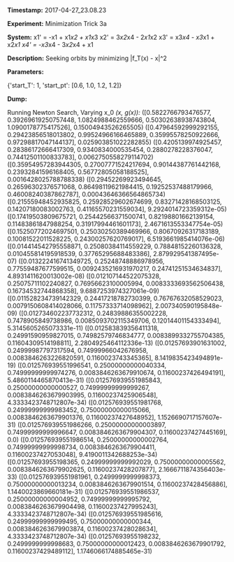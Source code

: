 **Timestamp:** 2017-04-27_23.08.23

**Experiment:** Minimization Trick 3a

**System:**
x1' = -x1 + x1*x2 + x1*x3 
x2' = 3*x2*x4 - 2*x1*x2 
x3' = x3*x4 - x3*x1 + x2*x1 
x4' = -x3*x4 - 3*x2*x4 + x1 


**Description:** Seeking orbits by minimizing |f_T(x) - x|^2

**Parameters:**

{'start_T': 1, 'start_pt': [0.6, 1.0, 1.2, 1.2]}

**Dump:**

Running Newton Search, Varying x_0
*(x, g(x)):*
([0.5822766793476577, 0.39269619250757448, 1.0824988462559666, 0.50302638938743804, 1.0900178775417526], 0.15004943526265505)
([0.47964592999292155, 0.29423856518013802, 0.99524966166465889, 0.35995578250922666, 0.97298817047144137], 0.025903851022282855)
([0.4205139974925457, 0.28386172666417309, 0.9340834000535454, 0.2880278228376047, 0.74412501100833783], 0.0062750558279114702)
([0.35954957283944305, 0.27007771524217694, 0.90144387761442168, 0.23932841596168405, 0.56772805058188525], 0.0016428025788788338)
([0.29452269923494645, 0.26596302376571068, 0.86498119621984415, 0.19252537488179966, 0.46008240387862787], 0.00043646366564865734)
([0.21555948452935825, 0.25928529602674699, 0.83271428168503125, 0.14207180083002763, 0.41165570231559034], 9.2924014723359312e-05)
([0.17419503809675721, 0.25442566371500741, 0.82198801662139154, 0.11483861847988254, 0.31917994461601173], 2.4671613553347754e-05)
([0.15250772024697501, 0.25030250389469966, 0.80670926317183189, 0.10081522011528225, 0.24300257620769017], 6.5193661985414076e-06)
([0.014414542795558871, 0.25080384114559229, 0.78848152260136328, 0.010455814195918539, 0.37765295688483386], 2.879929541387495e-07)
([0.013222416741349725, 0.25248748886978956, 0.77559487677599515, 0.0092435216931970217, 0.24741251534634837], 4.8931411620013002e-08)
([0.012107144522075328, 0.25075711102240827, 0.76956623100005994, 0.0083333693562506438, 0.16734532744868358], 9.6887253974327061e-09)
([0.011528234739142329, 0.24417218782730399, 0.76767632058529023, 0.0079150608414028066, 0.11757333714098962], 2.007340590195848e-09)
([0.012734602237732312, 0.24839886355002228, 0.7478905849738986, 0.0085093702115349706, 0.12014401154333494], 5.3145605265073331e-11)
([0.012583839356411318, 0.24991590959827015, 0.74982579746834777, 0.0083899332755704385, 0.11604309514198811], 2.2804925464112336e-13)
([0.01257693901631002, 0.24999987797317594, 0.74999966042676958, 0.0083846263226820591, 0.1160023743345365], 8.1419835423494891e-19)
([0.012576939551996541, 0.25000000000040334, 0.74999999999974276, 0.0083846263679910674, 0.11600237426494191], 5.4860114465870413e-31)
([0.012576939551985843, 0.25000000000000527, 0.74999999999999267, 0.0083846263679903995, 0.11600237425906548], 4.3333423748712807e-34)
([0.012576939551981768, 0.24999999999983452, 0.75000000000015066, 0.0083846263679901376, 0.11600237427648952], 1.1526690717157607e-31)
([0.012576939551986266, 0.25000000000003897, 0.74999999999996647, 0.0083846263679904307, 0.11600237427445169], 0.0)
([0.012576939551986514, 0.25000000000002764, 0.74999999999998734, 0.0083846263679904411, 0.11600237427053048], 9.4190011342688253e-34)
([0.01257693955198365, 0.24999999999992029, 0.75000000000005562, 0.0083846263679902625, 0.11600237428207877], 2.1666711874356403e-33)
([0.012576939551981961, 0.2499999999998373, 0.75000000000013234, 0.0083846263679901514, 0.11600237428456886], 1.1440023869660181e-31)
([0.012576939551986537, 0.25000000000004952, 0.74999999999995792, 0.0083846263679904498, 0.11600237427995243], 4.3333423748712807e-34)
([0.012576939551985616, 0.24999999999999495, 0.75000000000000344, 0.0083846263679903874, 0.11600237428028634], 4.3333423748712807e-34)
([0.01257693955198232, 0.2499999999998683, 0.75000000000012423, 0.0083846263679901792, 0.11600237429489112], 1.1746066174885465e-31)